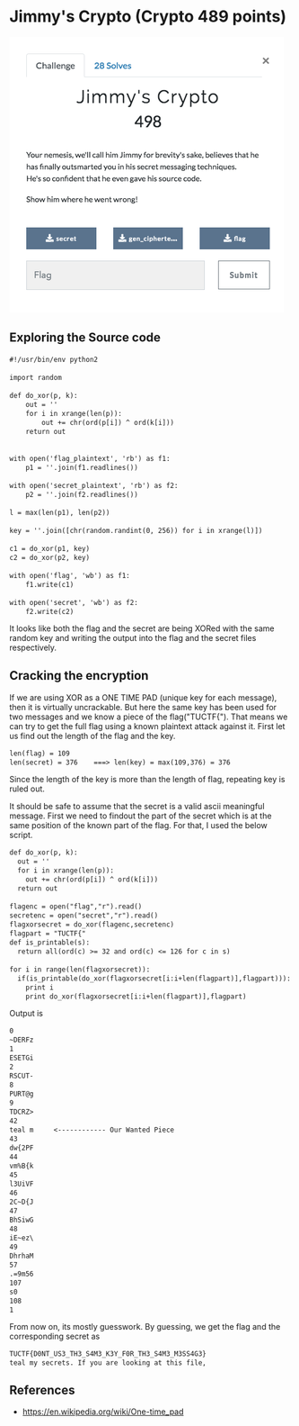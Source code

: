 # Jimmy's Crypto (Crypto 489 points)


![](Jimmy.png)

## Exploring the Source code
```
#!/usr/bin/env python2

import random

def do_xor(p, k):
	out = ''
	for i in xrange(len(p)):
		out += chr(ord(p[i]) ^ ord(k[i]))
	return out


with open('flag_plaintext', 'rb') as f1:
	p1 = ''.join(f1.readlines())

with open('secret_plaintext', 'rb') as f2:
	p2 = ''.join(f2.readlines())

l = max(len(p1), len(p2))

key = ''.join([chr(random.randint(0, 256)) for i in xrange(l)])

c1 = do_xor(p1, key)
c2 = do_xor(p2, key)

with open('flag', 'wb') as f1:
	f1.write(c1)

with open('secret', 'wb') as f2:
	f2.write(c2)

```
It looks like both the flag and the secret are being XORed with the same random key and writing the output into the flag and the secret files respectively.

## Cracking the encryption
If we are using XOR as a ONE TIME PAD (unique key for each message), then it is virtually uncrackable. But here the same key has been used for two messages and we know a piece of the flag("TUCTF{"). That means we can try to get the full flag using a known plaintext attack against it. First let us find out the length of the flag and the key.
```
len(flag) = 109
len(secret) = 376    ===> len(key) = max(109,376) = 376
```
Since the length of the key is more than the length of flag, repeating key is ruled out.

It should be safe to assume that the secret is a valid ascii meaningful message.
First we need to findout the part of the secret which is at the same position of the known part of the flag. For that, I used the below script.
```
def do_xor(p, k):
  out = ''
  for i in xrange(len(p)):
    out += chr(ord(p[i]) ^ ord(k[i]))
  return out

flagenc = open("flag","r").read()
secretenc = open("secret","r").read()
flagxorsecret = do_xor(flagenc,secretenc)
flagpart = "TUCTF{"
def is_printable(s):
  return all(ord(c) >= 32 and ord(c) <= 126 for c in s)

for i in range(len(flagxorsecret)):
  if(is_printable(do_xor(flagxorsecret[i:i+len(flagpart)],flagpart))):
    print i
    print do_xor(flagxorsecret[i:i+len(flagpart)],flagpart)
```
Output is
```
0
~DERFz
1
ESETGi
2
RSCUT-
8
PURT@g
9
TDCRZ>
42
teal m     <------------ Our Wanted Piece
43
dw{2PF
44
vm%B{k
45
l3UiVF
46
2C~D{J
47
BhSiwG
48
iE~ez\
49
DhrhaM
57
.=9m56
107
s0
108
1
```
From now on, its mostly guesswork. By guessing, we get the flag and the corresponding secret as
```
TUCTF{D0NT_US3_TH3_S4M3_K3Y_F0R_TH3_S4M3_M3SS4G3}
teal my secrets. If you are looking at this file,
```
## References
* https://en.wikipedia.org/wiki/One-time_pad
